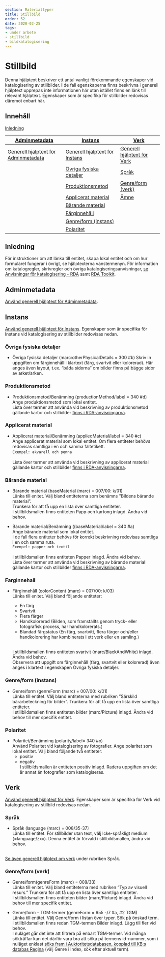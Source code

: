 ```yaml
---
section: Materialtyper
title: Stillbild
order: 52
date: 2020-02-25
tags:
- under arbete
- stillbild
- bildkatalogisering
--- 
```


# Stillbild
Denna hjälptext beskriver ett antal vanligt förekommande egenskaper vid katalogisering av stillbilder. I de fall egenskaperna finns beskrivna i generell hjälptext upprepas inte informationen här utan istället finns en länk till relevant hjälptext. Egenskaper som är specifika för stillbilder redovisas däremot enbart här. 

## Innehåll

[Inledning](#inledning)

| [Adminmetadata](#adminmetadata) | [Instans](#instans) | [Verk](#verk) | 
| ------ | ----------- |  ----------- |
| [Generell hjälptext för Adminmetadata](https://libris.kb.se/katalogisering/help/workflow-adminmetadata) | [Generell hjälptext för Instans](https://libris.kb.se/katalogisering/help/workflow-instance) | [Generell hjälptext för Verk](https://libris.kb.se/katalogisering/help/workflow-work) |
| | [Övriga fysiska detaljer](#instans) | [Språk](#verk) |
| | [Produktionsmetod](#produktionsmetod) | [Genre/form (verk)](#verk) |
| |  [Applicerat material](#applicerat-material)  | [Ämne](https://libris.kb.se/katalogisering/help/workflow-general-sh)  |
| | [Bärande material](#applicerat-material) | |                                                                
| | [Färginnehåll](#farginnehall) | |
| | [Genre/form (instans)](#farginnehall) | |
| | [Polaritet](#polaritet) | |

## Inledning
För instruktioner om att länka till entitet, skapa lokal entitet och om hur formuläret fungerar i övrigt, se hjälptexterna vänstermenyn. För information om katalogregler, skrivregler och övriga katalogiseringsanvisningar, [se Anvisningar för katalogisering - RDA](http://www.kb.se/rdakatalogisering/Anvisningar/Arbetsfloden/Bilder/) samt [RDA Toolkit](https://access.rdatoolkit.org/).

## Adminmetadata
[Använd generell hjälptext för Adminmetadata](https://libris.kb.se/katalogisering/help/workflow-adminmetadata).

## Instans
[Använd generell hjälptext för Instans](https://libris.kb.se/katalogisering/help/workflow-instance). Egenskaper som är specifika för Instans vid katalogisering av stillbilder redovisas nedan. 

### Övriga fysiska detaljer
* Övriga fysiska detaljer (marc:otherPhysicalDetails = 300 #b)
Skriv in uppgiften om färginnehåll i klartext (färg, svartvit eller kolorerad). Här anges även layout, t.ex. ”båda sidorna” om bilder finns på bägge sidor av arket/arken.

### Produktionsmetod
*	Produktionsmetod/Benämning (productionMethod/label = 340 #d)
  </br>Ange produktionsmetod som lokal entitet. 
  </br>Lista över termer att använda vid beskrivning av produktionsmetod gällande kartor och stillbilder [finns i RDA-anvisningarna](http://www.kb.se/rdakatalogisering/Anvisningar/Arbetsfloden/Bilder/#Produktionsmetod).

### Applicerat material
*	Applicerat material/Benämning (appliedMaterial/label = 340 #c)
  </br>Ange applicerat material som lokal entitet. Om flera entiteter behövs redovisas samtliga i en och samma fältetikett.
  </br>```Exempel: akvarell och penna```  
  </br>Lista över termer att använda vid beskrivning av applicerat material gällande kartor och stillbilder [finns i RDA-anvisningarna](http://www.kb.se/rdakatalogisering/Anvisningar/Arbetsfloden/Bilder/#Applicerat%20material).

### Bärande material 
*	Bärande material (baseMaterial (marc) = 007/00: k/01)
  </br>Länka till enitet. Välj bland entiteterna som benämns ”Bildens bärande material”. 
  </br>Trunkera för att få upp en lista över samtliga entiteter. 
  </br>I stillbildsmallen finns entiteten Papp och kartong inlagd. Ändra vid behov.

*	Bärande material/Benämning ((baseMaterial/label = 340 #a)
  </br>Ange bärande material som lokal entitet.
  </br>I de fall flera entiteter behövs för korrekt beskrivning redovisas samtliga i en och samma ruta.
  </br>```Exempel: papper och textil ```  
  </br>I stillbildsmallen finns entiteten Papper inlagd. Ändra vid behov. 
  </br>Lista över termer att använda vid beskrivning av bärande material gällande kartor och stillbilder [finns i RDA-anvisningarna](http://www.kb.se/rdakatalogisering/Anvisningar/Arbetsfloden/Bilder/#B%C3%A4rande%20material).

### Farginnehall
* Färginnehåll (colorContent (marc) = 007/00: k/03)
  </br>Länka till enitet. Välj bland följande entiteter: 
    * En färg
    * Svartvit
    * Flera färger
    * Handkolorerad (Bilden, som framställts genom tryck- eller fotografisk process, har handkolorerats.)
    * Blandad färgstatus (En färg, svartvitt, flera färger och/eller handkolorering har kombinerats i ett verk eller en samling.)

  </br>I stillbildsmallen finns entiteten svartvit (marc/BlackAndWhite)  inlagd. Ändra vid behov. 
  </br>Observera att uppgift om färginnehåll (färg, svartvit eller kolorerad) även anges i klartext i egenskapen Övriga fysiska detaljer.

### Genre/form (instans)
*	Genre/form (genreForm (marc) = 007/00: k/01)
  </br>Länka till entitet. Välj bland entiteterna med rubriken ”Särskild bärarbeteckning för bilder”. Trunkera för att få upp en lista över samtliga entiteter. 
  </br>I stillbildsmallen finns entiteten bilder (marc/Picture) inlagd. Ändra vid behov till mer specifik entitet.
 	
### Polaritet
*	Polaritet/Benämning (polarity/label= 340 #o)
  </br>Använd Polaritet vid katalogisering av fotografier. Ange polaritet som lokal entitet. Välj bland följande två entiteter:
    * positiv
    * negativ
  </br>I stillbildsmallen är entiteten positiv inlagd. Radera uppgiften om det är annat än fotografier som katalogiseras.

## Verk
[Använd generell hjälptext för Verk](https://libris.kb.se/katalogisering/help/workflow-work). Egenskaper som är specifika för Verk vid katalogisering av stillbild redovisas nedan.

### Språk
*	Språk (language (marc) = 008/35-37)
  </br>Länka till entitet. För stillbilder utan text, välj Icke-språkligt medium (=language/zxx). Denna entitet är förvald i stillbildsmallen, ändra vid behov.

  </br>[Se även generell hjälptext om verk](https://libris.kb.se/katalogisering/help/workflow-work) under rubriken Språk.

### Genre/form (verk)
*	Genre/form(genreForm (marc) = 008/33)
  </br>Länka till enitet. Välj bland entiteterna med rubriken ”Typ av visuell resurs.” Trunkera för att få upp en lista över samtliga entiteter. 
  </br>I stillbildsmallen finns entiteten bilder (marc/Picture) inlagd. Ändra vid behov till mer specifik entitet.

*	Genre/form – TGM-termer (genreForm = 655 -/7 #a, #2 TGM)
  </br>Länka till entitet. Välj Genre/form i listan över typer. Sök på önskad term. 
  </br>I stillbildsmallen finns redan TGM-termen Bilder inlagd. Lägg till fler vid behov.
  </br>I nuläget går det inte att filtrera på enbart TGM-termer. Vid många sökträffar kan det därför vara bra att söka på termens id-nummer, som i nuläget enklast [söks fram i Auktoritetsdatabasen, kopplad till KB:s databas Regina](https://ask.kb.se/F/Y6XP2ULXED9ESMLN1PRLTDEBFUN4V3HCYK9VTM3QSGP41GF5HM-05271?func=file&file_name=scan&local_base=kbs10) (välj Genre i index, sök efter aktuell term).  

